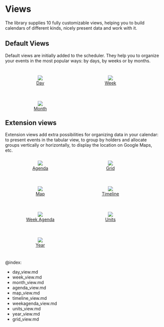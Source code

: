 Views
==================
The library supplies 10 fully customizable views, helping you to build calendars of different kinds, nicely present data and work with it. 
<br>


<h2>Default Views</h2>

Default views are initially added to the scheduler. They help you to organize your events in the most popular ways: by days, by weeks or by months. 
 
<div class="components_group">
	<div>
		<a href="day_view.md">
			<img src="views_icons/day.png"/>
			<br>Day
		</a>
    </div>
    <div>
		<a href="week_view.md">
			<img src="views_icons/week.png"/>
			<br>Week
		</a>
    </div>
    <div>
		<a href="month_view.md">
			<img src="views_icons/month.png"/>
			<br>Month
		</a>
    </div>
</div>


<h2 style="clear:both;"/>Extension views</h2>
Extension views add extra possibilities for organizing data in your calendar: to present events in the tabular view, to group by holders and allocate groups vertically or horizontally, to 
display the location on Google Maps, etc. 

 
<div class="components_group">
	<div>
		<a href="agenda_view.md">
			<img src="views_icons/agenda.png"/>
			<br>Agenda
		</a>
    </div>
    <div>
		<a href="grid_view.md">
			<img src="views_icons/grid.png"/>
			<br>Grid
		</a>
	</div>
	<div>
		<a href="map_view.md">
			<img src="views_icons/map.png"/>
			<br>Map
		</a>
    </div>
    <div>
		<a href="timeline_view.md">
			<img src="views_icons/timeline.png"/>
			<br>Timeline
		</a>
    </div>
    <div>
		<a href="weekagenda_view.md">
			<img src="views_icons/weekagenda.png"/>
			<br>Week Agenda
		</a>
    </div>
    <div>
		<a href="units_view.md">
			<img src="views_icons/units.png"/>
			<br>Units
		</a>
    </div>
    <div>
		<a href="year_view.md">
			<img src="views_icons/year.png"/>
			<br>Year
		</a>
    </div>
</div>

<div style="clear:both;"></div>

<style>
div.components_group div{
    padding-top:25px;
    padding-bottom:25px;
    float:left;
    width:228px;
    text-align:center;
}

</style>


@index:
- day_view.md
- week_view.md
- month_view.md
- agenda_view.md
- map_view.md
- timeline_view.md
- weekagenda_view.md
- units_view.md
- year_view.md
- grid_view.md

